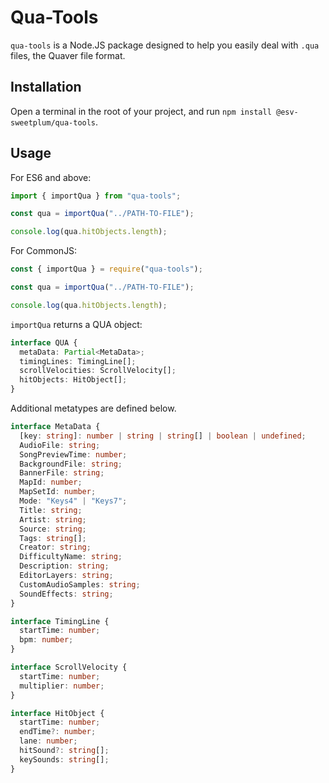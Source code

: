 # Qua-Tools

`qua-tools` is a Node.JS package designed to help you easily deal with `.qua` files, the Quaver file format.

## Installation

Open a terminal in the root of your project, and run `npm install @esv-sweetplum/qua-tools`.

## Usage

For ES6 and above:

```ts
import { importQua } from "qua-tools";

const qua = importQua("../PATH-TO-FILE");

console.log(qua.hitObjects.length);
```

For CommonJS:

```ts
const { importQua } = require("qua-tools");

const qua = importQua("../PATH-TO-FILE");

console.log(qua.hitObjects.length);
```

`importQua` returns a QUA object:

```ts
interface QUA {
  metaData: Partial<MetaData>;
  timingLines: TimingLine[];
  scrollVelocities: ScrollVelocity[];
  hitObjects: HitObject[];
}
```

Additional metatypes are defined below.

```ts
interface MetaData {
  [key: string]: number | string | string[] | boolean | undefined;
  AudioFile: string;
  SongPreviewTime: number;
  BackgroundFile: string;
  BannerFile: string;
  MapId: number;
  MapSetId: number;
  Mode: "Keys4" | "Keys7";
  Title: string;
  Artist: string;
  Source: string;
  Tags: string[];
  Creator: string;
  DifficultyName: string;
  Description: string;
  EditorLayers: string;
  CustomAudioSamples: string;
  SoundEffects: string;
}

interface TimingLine {
  startTime: number;
  bpm: number;
}

interface ScrollVelocity {
  startTime: number;
  multiplier: number;
}

interface HitObject {
  startTime: number;
  endTime?: number;
  lane: number;
  hitSound?: string[];
  keySounds: string[];
}
```
